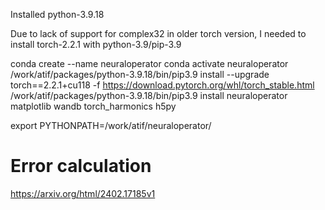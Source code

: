 Installed python-3.9.18

Due to lack of support for complex32 in older torch version,
I needed to install torch-2.2.1 with python-3.9/pip-3.9

conda create --name neuraloperator
conda activate neuraloperator
/work/atif/packages/python-3.9.18/bin/pip3.9 install --upgrade torch==2.2.1+cu118 -f https://download.pytorch.org/whl/torch_stable.html
/work/atif/packages/python-3.9.18/bin/pip3.9 install neuraloperator matplotlib wandb torch_harmonics h5py

export PYTHONPATH=/work/atif/neuraloperator/

# Error calculation
https://arxiv.org/html/2402.17185v1


